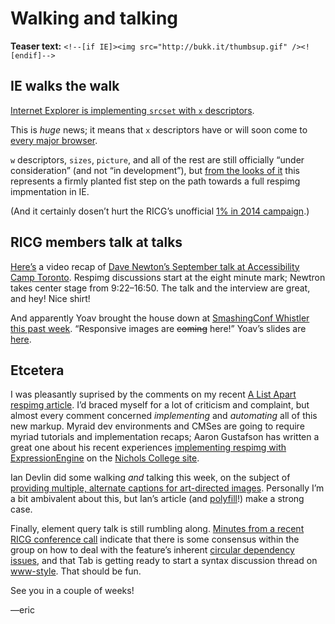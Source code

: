 # Walking and talking

**Teaser text:** `<!--[if IE]><img src="http://bukk.it/thumbsup.gif" /><![endif]-->`

## IE walks the walk

[Internet Explorer is implementing `srcset` with `x` descriptors](http://blogs.msdn.com/b/ie/archive/2014/12/08/status-roadmap-update-srcset-lt-main-gt-element-and-date-inputs-in-development.aspx).

This is *huge* news; it means that `x` descriptors have or will soon come to [every major browser](http://caniuse.com/#feat=srcset).

`w` descriptors, `sizes`, `picture`, and all of the rest are still officially “under consideration” (and not “in development”), but [from the looks of it](https://twitter.com/gregwhitworth/status/542075784014204929) this represents a firmly planted fist step on the path towards a full respimg impmentation in IE.

(And it certainly dosen’t hurt the RICG’s unofficial [1% in 2014 campaign](https://twitter.com/zcorpan/status/542048849641340931).)

## RICG members talk at talks

[Here’s](http://www.ami.ca/AMI-tv/Pages/AMI-Inside.aspx) a video recap of [Dave Newton’s September talk at Accessibility Camp Toronto](https://speakerdeck.com/newtron/using-responsive-images-responsibly-performance-and-accessibility). Respimg discussions start at the eight minute mark; Newtron takes center stage from 9:22–16:50. The talk and the interview are great, and hey! Nice shirt!

And apparently Yoav brought the house down at [SmashingConf Whistler this past week](http://smashingconf.com/speakers/yoav-weiss). “Responsive images are <del>coming</del> here!” Yoav’s slides are [here](http://yoavweiss.github.io/smashingconf_whistler/#/).

## Etcetera

I was pleasantly suprised by the comments on my recent [A List Apart respimg article](http://alistapart.com/article/responsive-images-in-practice). I’d braced myself for a lot of criticism and complaint, but almost every comment concerned *implementing* and *automating* all of this new markup. Myraid dev environments and CMSes are going to require myriad tutorials and implementation recaps; Aaron Gustafson has written a great one about his recent experiences [implementing respimg with ExpressionEngine](http://aaron-gustafson.com/notebook/2014/adaptive-images-in-expressionengine-with-ce-image/) on the [Nichols College site](http://www.nichols.edu/).

Ian Devlin did some walking *and* talking this week, on the subject of [providing multiple, alternate captions for art-directed images](http://www.iandevlin.com/blog/2014/12/html5/defining-multiple-captions-and-alt-text-for-responsive-images). Personally I’m a bit ambivalent about this, but Ian’s article (and [ polyfill](https://github.com/iandevlin/picturecaption)!) make a strong case.

Finally, element query talk is still rumbling along. [Minutes from a recent RICG conference call](https://docs.google.com/document/d/1NlJslYLNkmm42EYAXSiA94PIq7t4Bo7EiUA6t2tj7ps/mobilebasic?pli=1) indicate that there is some consensus within the group on how to deal with the feature’s inherent [circular dependency issues](http://www.xanthir.com/b4VG0), and that Tab is getting ready to start a syntax discussion thread on [www-style](http://lists.w3.org/Archives/Public/www-style/). That should be fun.

See you in a couple of weeks!

—eric
